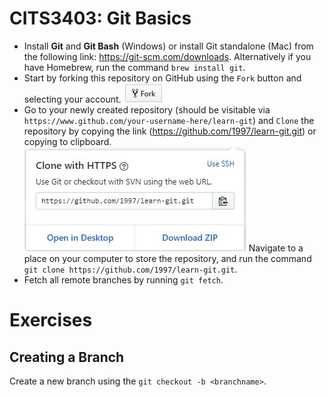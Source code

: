 # CITS3403: Git Basics
- Install <b>Git</b> and <b>Git Bash</b> (Windows) or install Git standalone (Mac) from the following link: https://git-scm.com/downloads. Alternatively if you have Homebrew, run the command `brew install git`.
- Start by forking this repository on GitHub using the `Fork` button and selecting your account.
<img src='src/fork.jpg'></img>
- Go to your newly created repository (should be visitable via `https://www.github.com/your-username-here/learn-git`) and `Clone` the repository by copying the link (https://github.com/1997/learn-git.git) or copying to clipboard.
<img src='src/clone.jpg'></img>
Navigate to a place on your computer to store the repository, and run the command `git clone https://github.com/1997/learn-git.git`.
- Fetch all remote branches by running `git fetch`.
# Exercises
## Creating a Branch
Create a new branch using the `git checkout -b <branchname>`.
